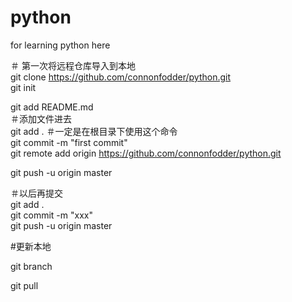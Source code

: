 # python  
for learning python here

＃ 第一次将远程仓库导入到本地  
git clone https://github.com/connonfodder/python.git  
git init  

git add README.md  
＃添加文件进去  
git add .           ＃一定是在根目录下使用这个命令  
git commit -m "first commit"  
git remote add origin https://github.com/connonfodder/python.git  

git push -u origin master  

＃以后再提交  
git add .  
git commit -m "xxx"  
git push -u origin master  



#更新本地

git branch

git pull
